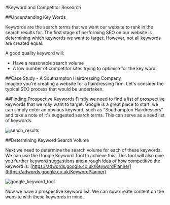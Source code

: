 #Keyword and Competitor Research

##Understanding Key Words 

Keywords are the search terms that we want our website to rank in the search results for. 
The first stage of performing SEO on our website is determining which keywords we want to target.  However, not all keywords are created equal:

A good quality keyword will:

* Have a reasonable search volume
* A low number of competitor sites trying to optimise for the key word

##Case Study - A Southampton Hairdressing Company  
Imagine you're creating a website for a hairdressing firm. Let's consider the typical SEO process that would be undertaken.

##Finding Prospective Keywords
Firstly we need to find a list of prospective keywords that we may want to target. Google is a great place to start, we can simply enter an obvious keyword, such as  "Southampton Hairdressers" and take a note of it's suggested search terms. This can serve as a seed list of keywords. 

![seach_results](img/session9/google_suggested_keywords.png)

##Determining Keyword Search Volume

Next we need to determine the search volume for each of these keywords.  We can use the Google Keyword Tool to achieve this. This tool will also give you further keyword suggestions and a rough idea of how competitive the keyword is: [https://adwords.google.co.uk/KeywordPlanner](https://adwords.google.co.uk/KeywordPlanner)

![google_keyword_tool](img/session9/google_keyword_tool.png)

Now we have a prospective keyword list.  We can now create content on the website with these keywords in mind. 
 



